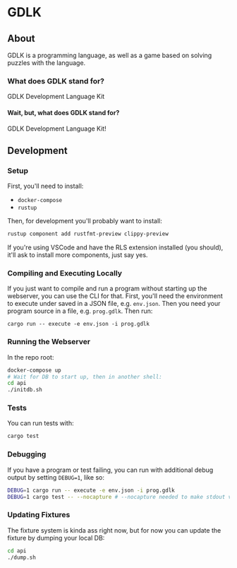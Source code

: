 # GDLK

## About

GDLK is a programming language, as well as a game based on solving puzzles with the language.

### What does GDLK stand for?

GDLK Development Language Kit

#### Wait, but, what does GDLK stand for?

GDLK Development Language Kit!

## Development

### Setup

First, you'll need to install:

- `docker-compose`
- `rustup`

Then, for development you'll probably want to install:

```sh
rustup component add rustfmt-preview clippy-preview
```

If you're using VSCode and have the RLS extension installed (you should), it'll ask to install more components, just say yes.

### Compiling and Executing Locally

If you just want to compile and run a program without starting up the webserver, you can use the CLI for that. First, you'll need the environment to execute under saved in a JSON file, e.g. `env.json`. Then you need your program source in a file, e.g. `prog.gdlk`. Then run:

```
cargo run -- execute -e env.json -i prog.gdlk
```

### Running the Webserver

In the repo root:

```sh
docker-compose up
# Wait for DB to start up, then in another shell:
cd api
./initdb.sh
```

### Tests

You can run tests with:

```sh
cargo test
```

### Debugging

If you have a program or test failing, you can run with additional debug output by setting `DEBUG=1`, like so:

```sh
DEBUG=1 cargo run -- execute -e env.json -i prog.gdlk
DEBUG=1 cargo test -- --nocapture # --nocapture needed to make stdout visible
```

### Updating Fixtures

The fixture system is kinda ass right now, but for now you can update the fixture by dumping your local DB:

```sh
cd api
./dump.sh
```
